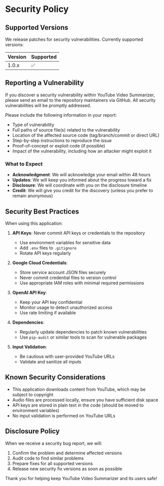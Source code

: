 # Security Policy

## Supported Versions

We release patches for security vulnerabilities. Currently supported versions:

| Version | Supported          |
| ------- | ------------------ |
| 1.0.x   | :white_check_mark: |

## Reporting a Vulnerability

If you discover a security vulnerability within YouTube Video Summarizer, please send an email to the repository maintainers via GitHub. All security vulnerabilities will be promptly addressed.

Please include the following information in your report:

- Type of vulnerability
- Full paths of source file(s) related to the vulnerability
- Location of the affected source code (tag/branch/commit or direct URL)
- Step-by-step instructions to reproduce the issue
- Proof-of-concept or exploit code (if possible)
- Impact of the vulnerability, including how an attacker might exploit it

### What to Expect

- **Acknowledgment**: We will acknowledge your email within 48 hours
- **Updates**: We will keep you informed about the progress toward a fix
- **Disclosure**: We will coordinate with you on the disclosure timeline
- **Credit**: We will give you credit for the discovery (unless you prefer to remain anonymous)

## Security Best Practices

When using this application:

1. **API Keys**: Never commit API keys or credentials to the repository
   - Use environment variables for sensitive data
   - Add `.env` files to `.gitignore`
   - Rotate API keys regularly

2. **Google Cloud Credentials**: 
   - Store service account JSON files securely
   - Never commit credential files to version control
   - Use appropriate IAM roles with minimal required permissions

3. **OpenAI API Key**:
   - Keep your API key confidential
   - Monitor usage to detect unauthorized access
   - Use rate limiting if available

4. **Dependencies**: 
   - Regularly update dependencies to patch known vulnerabilities
   - Use `pip-audit` or similar tools to scan for vulnerable packages

5. **Input Validation**:
   - Be cautious with user-provided YouTube URLs
   - Validate and sanitize all inputs

## Known Security Considerations

- This application downloads content from YouTube, which may be subject to copyright
- Audio files are processed locally, ensure you have sufficient disk space
- API keys are stored in plain text in the code (should be moved to environment variables)
- No input validation is performed on YouTube URLs

## Disclosure Policy

When we receive a security bug report, we will:

1. Confirm the problem and determine affected versions
2. Audit code to find similar problems
3. Prepare fixes for all supported versions
4. Release new security fix versions as soon as possible

Thank you for helping keep YouTube Video Summarizer and its users safe!

